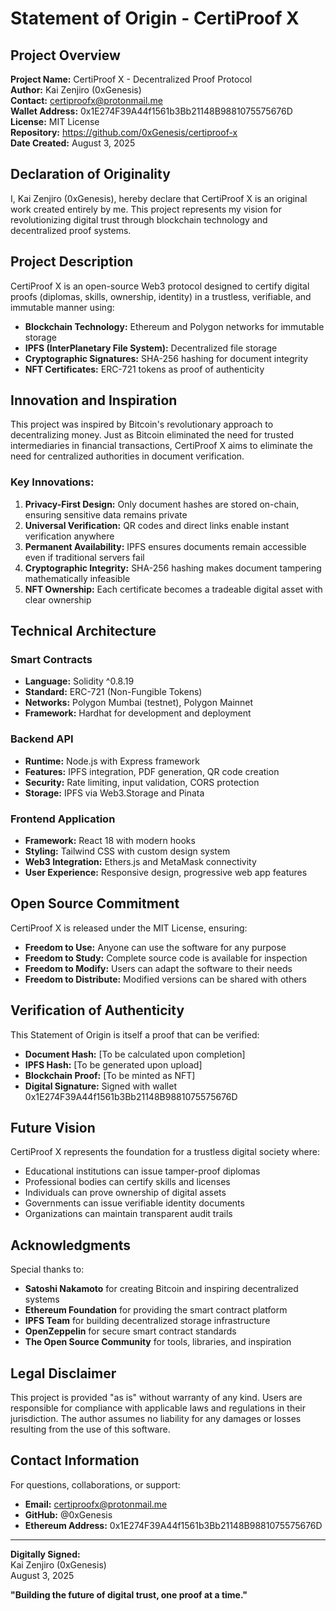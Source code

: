 # Statement of Origin - CertiProof X

## Project Overview

**Project Name:** CertiProof X - Decentralized Proof Protocol  
**Author:** Kai Zenjiro (0xGenesis)  
**Contact:** certiproofx@protonmail.me  
**Wallet Address:** 0x1E274F39A44f1561b3Bb21148B9881075575676D  
**License:** MIT License  
**Repository:** https://github.com/0xGenesis/certiproof-x  
**Date Created:** August 3, 2025  

## Declaration of Originality

I, Kai Zenjiro (0xGenesis), hereby declare that CertiProof X is an original work created entirely by me. This project represents my vision for revolutionizing digital trust through blockchain technology and decentralized proof systems.

## Project Description

CertiProof X is an open-source Web3 protocol designed to certify digital proofs (diplomas, skills, ownership, identity) in a trustless, verifiable, and immutable manner using:

- **Blockchain Technology:** Ethereum and Polygon networks for immutable storage
- **IPFS (InterPlanetary File System):** Decentralized file storage
- **Cryptographic Signatures:** SHA-256 hashing for document integrity
- **NFT Certificates:** ERC-721 tokens as proof of authenticity

## Innovation and Inspiration

This project was inspired by Bitcoin's revolutionary approach to decentralizing money. Just as Bitcoin eliminated the need for trusted intermediaries in financial transactions, CertiProof X aims to eliminate the need for centralized authorities in document verification.

### Key Innovations:

1. **Privacy-First Design:** Only document hashes are stored on-chain, ensuring sensitive data remains private
2. **Universal Verification:** QR codes and direct links enable instant verification anywhere
3. **Permanent Availability:** IPFS ensures documents remain accessible even if traditional servers fail
4. **Cryptographic Integrity:** SHA-256 hashing makes document tampering mathematically infeasible
5. **NFT Ownership:** Each certificate becomes a tradeable digital asset with clear ownership

## Technical Architecture

### Smart Contracts
- **Language:** Solidity ^0.8.19
- **Standard:** ERC-721 (Non-Fungible Tokens)
- **Networks:** Polygon Mumbai (testnet), Polygon Mainnet
- **Framework:** Hardhat for development and deployment

### Backend API
- **Runtime:** Node.js with Express framework
- **Features:** IPFS integration, PDF generation, QR code creation
- **Security:** Rate limiting, input validation, CORS protection
- **Storage:** IPFS via Web3.Storage and Pinata

### Frontend Application  
- **Framework:** React 18 with modern hooks
- **Styling:** Tailwind CSS with custom design system
- **Web3 Integration:** Ethers.js and MetaMask connectivity
- **User Experience:** Responsive design, progressive web app features

## Open Source Commitment

CertiProof X is released under the MIT License, ensuring:

- **Freedom to Use:** Anyone can use the software for any purpose
- **Freedom to Study:** Complete source code is available for inspection
- **Freedom to Modify:** Users can adapt the software to their needs
- **Freedom to Distribute:** Modified versions can be shared with others

## Verification of Authenticity

This Statement of Origin is itself a proof that can be verified:

- **Document Hash:** [To be calculated upon completion]
- **IPFS Hash:** [To be generated upon upload]
- **Blockchain Proof:** [To be minted as NFT]
- **Digital Signature:** Signed with wallet 0x1E274F39A44f1561b3Bb21148B9881075575676D

## Future Vision

CertiProof X represents the foundation for a trustless digital society where:

- Educational institutions can issue tamper-proof diplomas
- Professional bodies can certify skills and licenses
- Individuals can prove ownership of digital assets
- Governments can issue verifiable identity documents
- Organizations can maintain transparent audit trails

## Acknowledgments

Special thanks to:

- **Satoshi Nakamoto** for creating Bitcoin and inspiring decentralized systems
- **Ethereum Foundation** for providing the smart contract platform
- **IPFS Team** for building decentralized storage infrastructure
- **OpenZeppelin** for secure smart contract standards
- **The Open Source Community** for tools, libraries, and inspiration

## Legal Disclaimer

This project is provided "as is" without warranty of any kind. Users are responsible for compliance with applicable laws and regulations in their jurisdiction. The author assumes no liability for any damages or losses resulting from the use of this software.

## Contact Information

For questions, collaborations, or support:

- **Email:** certiproofx@protonmail.me
- **GitHub:** @0xGenesis
- **Ethereum Address:** 0x1E274F39A44f1561b3Bb21148B9881075575676D

---

**Digitally Signed:**  
Kai Zenjiro (0xGenesis)  
August 3, 2025  

**"Building the future of digital trust, one proof at a time."**